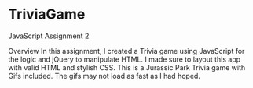 # TriviaGame
JavaScript Assignment 2

Overview
In this assignment, I created a Trivia game using JavaScript for the logic and jQuery to manipulate HTML. I made sure to layout this app with valid HTML and stylish CSS.
This is a Jurassic Park Trivia game with Gifs included.
The gifs may not load as fast as I had hoped.
